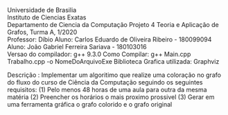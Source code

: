 Universidade de Brasilia											    
Instituto de Ciencias Exatas										    
Departamento de Ciencia da Computação
Projeto 4
Teoria e Aplicação de Grafos, Turma A, 1/2020							    
Professor: Díbio
Aluno: Carlos Eduardo de Oliveira Ribeiro - 180099094   			
Aluno: João Gabriel Ferreira Sariava - 180103016						
Versao do compilador: g++ 9.3.0
Como Compilar: g++ Main.cpp Trabalho.cpp -o NomeDoArquivoExe
Biblioteca Grafica utilizada: Graphviz

Descrição : Implementar um algoritimo que realize uma coloração no grafo do fluxo do curso de Ciência da Computação seguindo os seguintes requisitos:
(1) Pelo menos 48 horas de uma aula para outra da mesma matéria
(2) Preencher os horários o mais proximo prossivel
(3) Gerar em uma ferramenta gráfica o grafo colorido e o grafo original
